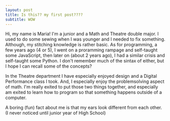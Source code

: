 ```yaml
---
layout: post
title: Is this?? my first post????
subtitle: WOW
---
```


Hi, my name is Maria! I'm a junior and a Math and Theatre double major. I used to do some sewing when I was younger and I needed to fix something. Although, my stitching knowledge is rather basic. As for programming, a few years ago (4 or 5), I went on a proramming rampage and self-taught some JavaScript, then later on (about 2 years ago), I had a similar crisis and self-taught some Python. I don't remember much of the sintax of either, but I hope I can recall some of the concepts?

In the Theatre department I have especially enjoyed design and a Digital Performance class I took. And, I especially enjoy the problemsolving aspect of math. I'm really exited to put those two things together, and especially am exited to learn how to program so that something happens outside of a computer. 

A boring (fun) fact about me is that my ears look different from each other. (I never noticed until junior year of High School)

